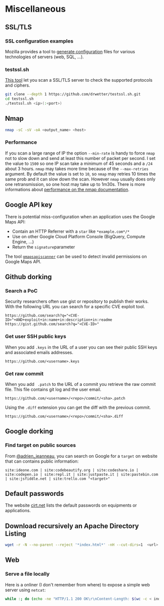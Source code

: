 Miscellaneous
============

## SSL/TLS

### SSL configuration examples

Mozilla provides a tool to [generate configuration](https://ssl-config.mozilla.org/)
files for various technologies of servers (web, SQL, ...).


### testssl.sh

[This tool](https://github.com/drwetter/testssl.sh/) let you scan a SSL/TLS
server to check the supported protocols and ciphers.

```bash
git clone --depth 1 https://github.com/drwetter/testssl.sh.git
cd testssl.sh
./testssl.sh <ip>(:<port>)
```


## Nmap

```bash
nmap -sC -sV -oA <output_name> <host>
```

### Performance

If you scan a large range of IP the option `--min-rate` is handy to force `nmap`
not to slow down and send at least this number of packet per second. I set the
value to `1500` so one IP scan take a minimum of 45 seconds and a `/24` about 3 hours.
`nmap` may takes more time because of the `--max-retries` argument. By default
the value is set to `10`, so `nmap` may retries 10 times the same prob and it can
slow down the scan. However `nmap` usually does only one retransmission, so one
host may take up to 1m30s.
There is more informations about [performance on the nmap documentation](https://nmap.org/book/man-performance.html).


## Google API key
There is potential miss-configuration when an application uses the Google Maps API:

- Contain an HTTP Referrer with a `star` like `*example.com*/*`
- Use on other Google Cloud Platform Console (BigQuery, Compute Engine, ...)
- Return the `signature`parameter


The tool [`gmapsapiscanner`](https://github.com/ozguralp/gmapsapiscanner) can be
used to detect invalid permissions on Google Maps API.


## Github dorking

### Search a PoC

Security researchers often use gist or repository to publish their works. With
the following URL you can search for a specific CVE exploit tool.

```
https://github.com/search?q="<CVE-ID>"+AND+exploit+in:name+in:description+in:readme
https://gist.github.com/search?q="<CVE-ID>"
```

### Get user SSH public keys

When you add `.keys` in the URL of a user you can see their public SSH keys and
associated emails addresses.

```
https://github.com/<username>.keys
```

### Get raw commit

When you add ` .patch` to the URL of a commit you retrieve the raw commit file.
This file contains git log and the user email.

```
https://github.com/<username>/<repo>/commit/<sha>.patch
```

Using the `.diff` extension you can get the diff with the previous commit.

```
https://github.com/<username>/<repo>/commit/<sha>.diff
```


## Google dorking

### Find target on public sources

From [@adrien_jeanneau](https://mobile.twitter.com/adrien_jeanneau/status/1250740511402532865),
you can search on Google for a `target` on website that can contains public information:

```
site:ideone.com | site:codebeautify.org | site:codeshare.io | site:codepen.io | site:repl.it | site:justpaste.it | site:pastebin.com | site:jsfiddle.net | site:trello.com "<target>"
```


## Default passwords

The website [cirt.net](https://cirt.net/passwords?vendor=) lists the default
passwords on equipments or applications.


## Download recursively an Apache Directory Listing

```bash
wget -r -N --no-parent --reject '*index.html*' -nH --cut-dirs=1  <url>
```

## Web

### Serve a file locally

Here is a onliner (I don't remember from where) to expose a simple web server
using `netcat`:

```bash
while :; do (echo -ne "HTTP/1.1 200 OK\r\nContent-Length: $(wc -c < index.html)\r\n\r\n"; cat index.html) | nc -l -p 8080; done
```

